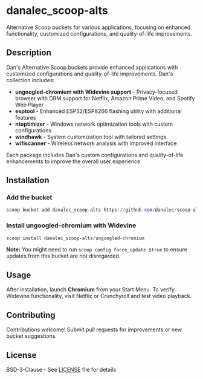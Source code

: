 # danalec_scoop-alts

Alternative Scoop buckets for various applications, focusing on enhanced functionality, customized configurations, and quality-of-life improvements.

## Description

Dan's Alternative Scoop buckets provide enhanced applications with customized configurations and quality-of-life improvements. Dan's collection includes:

- **ungoogled-chromium with Widevine support** - Privacy-focused browser with DRM support for Netflix, Amazon Prime Video, and Spotify Web Player
- **esptool** - Enhanced ESP32/ESP8266 flashing utility with additional features
- **ntoptimizer** - Windows network optimization tools with custom configurations
- **windhawk** - System customization tool with tailored settings
- **wifiscanner** - Wireless network analysis with improved interface

Each package includes Dan's custom configurations and quality-of-life enhancements to improve the overall user experience.

## Installation

### Add the bucket

```powershell
scoop bucket add danalec_scoop-alts https://github.com/danalec/scoop-alts
```

### Install ungoogled-chromium with Widevine

```powershell
scoop install danalec_scoop-alts/ungoogled-chromium
```

**Note:** You might need to run `scoop config force_update $true` to ensure updates from this bucket are not disregarded.

## Usage

After installation, launch **Chromium** from your Start Menu. To verify Widevine functionality, visit Netflix or Crunchyroll and test video playback.

## Contributing

Contributions welcome! Submit pull requests for improvements or new bucket suggestions.

## License

BSD-3-Clause - See [LICENSE](LICENSE) file for details
